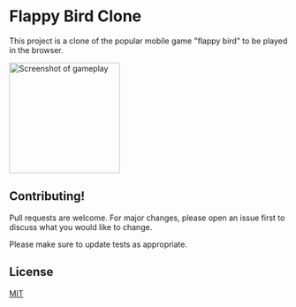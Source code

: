 # Flappy Bird Clone

This project is a clone of the popular mobile game "flappy bird" to be played in the browser.

<img src="https://user-images.githubusercontent.com/72774655/206951228-31260c15-bccd-448f-b78f-2bed730e11e9.png" alt="Screenshot of gameplay" width="200"/>


## Contributing!

Pull requests are welcome. For major changes, please open an issue first
to discuss what you would like to change.

Please make sure to update tests as appropriate.

## License

[MIT](https://choosealicense.com/licenses/mit/)
